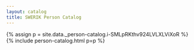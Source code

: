 ```yaml
---
layout: catalog
title: SWERIK Person Catalog
---
```

{% assign p = site.data._person-catalog.i-SMLpRKthv924LVLXLViXoR %}
{% include person-catalog.html p=p %}

